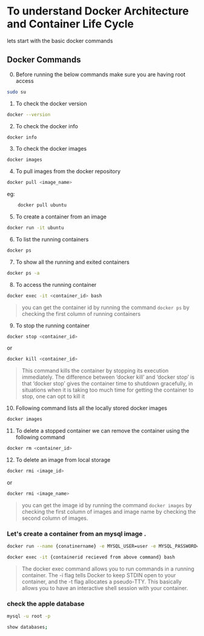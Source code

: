 # To understand Docker Architecture and Container Life Cycle

lets start with the basic docker commands

## Docker Commands

0. Before running the below commands make sure you are having root access 
```bash
sudo su
```
1. To check the docker version
```bash
docker --version
```
2. To check the docker info
```bash 
docker info
```
3. To check the docker images
```bash
docker images
```
4. To pull images from the docker repository
```bash
docker pull <image_name>
```
eg:
```bash
    docker pull ubuntu
```
5. To create a container from an image
```bash
docker run -it ubuntu
```

6. To list the running containers
```bash
docker ps
```

7.  To show all the running and exited containers
```bash
docker ps -a
```
8. To access the running container
```bash
docker exec -it <container_id> bash
```
>you can get the container id by running the command `docker ps` by checking the first column of running containers

9. To stop the running container
```bash
docker stop <container_id>
```
or
```bash
docker kill <container_id>
```
>This command kills the container by stopping its execution immediately. The
difference between ‘docker kill’ and ‘docker stop’ is that ‘docker stop’ gives the
container time to shutdown gracefully, in situations when it is taking too much time
for getting the container to stop, one can opt to kill it

10. Following command lists all the locally stored docker images
```bash
docker images
```
11. To delete a stopped container we can remove the container using the following command
```bash
docker rm <container_id>
```
12.  To delete an image from local storage
```bash
docker rmi <image_id>
```
or
```bash
docker rmi <image_name>
```
>you can get the image id by running the command `docker images` by checking the first column of images and image name by checking the second column of images.

### Let's create a container from an mysql image .

```bash
docker run --name {conatinername} -e MYSQL_USER=user -e MYSQL_PASSWORD=root -e MYSQL_DATABASE=apple -e MYSQL_ROOT_PASSWORD=root -d mysql
```
```bash
docker exec -it {containerid recieved from above command} bash
```
>The docker exec command allows you to run commands in a running container. The -i flag tells Docker to keep STDIN open to your container, and the -t flag allocates a pseudo-TTY. This basically allows you to have an interactive shell session with your container.

### check the apple database
```bash
mysql -u root -p
```
```bash
show databases;
```












